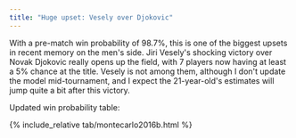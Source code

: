 ```yaml
---
title: "Huge upset: Vesely over Djokovic"
---
```


With a pre-match win probability of 98.7%, this is one of the biggest upsets in
recent memory on the men's side.  Jiri Vesely's shocking victory over Novak
Djokovic really opens up the field, with 7 players now having at least a 5%
chance at the title.  Vesely is not among them, although I don't update the
model mid-tournament, and I expect the 21-year-old's estimates will jump quite a
bit after this victory.

Updated win probability table:

{% include_relative tab/montecarlo2016b.html %}
